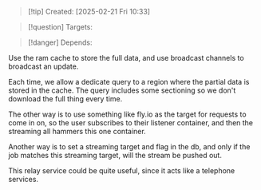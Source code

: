 
>[!tip] Created: [2025-02-21 Fri 10:33]

>[!question] Targets: 

>[!danger] Depends: 

Use the ram cache to store the full data, and use broadcast channels to broadcast an update.

Each time, we allow a dedicate query to a region where the partial data is stored in the cache.  The query includes some sectioning so we don't download the full thing every time.

The other way is to use something like fly.io as the target for requests to come in on, so the user subscribes to their listener container, and then the streaming all hammers this one container.

Another way is to set a streaming target and flag in the db, and only if the job matches this streaming target, will the stream be pushed out.

This relay service could be quite useful, since it acts like a telephone services.